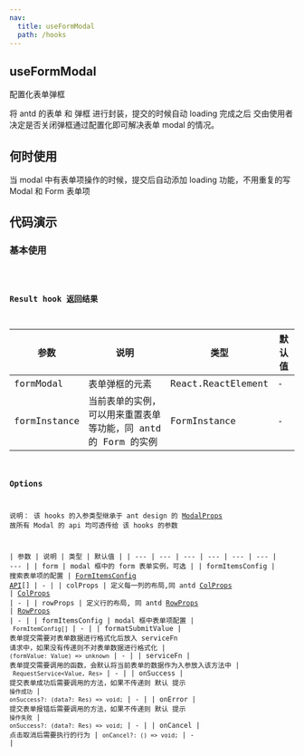 ```yaml
---
nav:
  title: useFormModal
  path: /hooks
---
```


## useFormModal

配置化表单弹框

将 antd 的表单 和 弹框 进行封装，提交的时候自动 loading 完成之后 交由使用者决定是否关闭弹框通过配置化即可解决表单 modal 的情况。

## 何时使用

当 modal 中有表单项操作的时候，提交后自动添加 loading 功能，不用重复的写 Modal 和 Form 表单项

## 代码演示

### 基本使用

<code src="../demos/UseFormModalDemo1.tsx"  title="简单的使用">

### Result hook 返回结果

| 参数 | 说明 | 类型 | 默认值 |
| --- | --- | --- | --- |
| formModal | 表单弹框的元素 | React.ReactElement | - |
| formInstance | 当前表单的实例，可以用来重置表单等功能，同 antd 的 Form 的实例 | FormInstance | - |

### Options

说明： 该 hooks 的入参类型继承于 ant design 的 [ModalProps](https://ant-design.gitee.io/components/modal-cn/) 故所有 Modal 的 api 均可透传给 该 hooks 的参数

| 参数 | 说明 | 类型 | 默认值 |
| --- | --- | --- | --- | --- | --- | --- |
| form | modal 框中的 form 表单实例，可选 |  | formItemsConfig | 搜索表单项的配置 | [FormItemsConfig API](/components/form-items-builder#formitemconfig-api)[] | - |
| colProps | 定义每一列的布局,同 antd [ColProps](https://ant-design.gitee.io/components/grid-cn/#Col) | [ColProps](https://ant-design.gitee.io/components/grid-cn/#Col) | - |
| rowProps | 定义行的布局, 同 antd [RowProps](https://ant-design.gitee.io/components/grid-cn/#Row) | [RowProps](https://ant-design.gitee.io/components/grid-cn/#Row) | - |
| formItemsConfig | modal 框中表单项配置 | ` FormItemConfig[]` | - |
| formatSubmitValue | 表单提交需要对表单数据进行格式化后放入 serviceFn 请求中，如果没有传递则不对表单数据进行格式化 | `(formValue: Value) => unknown` | - |
| serviceFn | 表单提交需要调用的函数，会默认将当前表单的数据作为入参放入该方法中 | ` RequestService<Value, Res>` | - |
| onSuccess | 提交表单成功后需要调用的方法，如果不传递则 默认 提示 `操作成功` | `onSuccess?: (data?: Res) => void;` | - |
| onError | 提交表单报错后需要调用的方法，如果不传递则 默认 提示 `操作失败` | `onSuccess?: (data?: Res) => void;` | - |
| onCancel | 点击取消后需要执行的行为 | `onCancel?: () => void;` | - |
